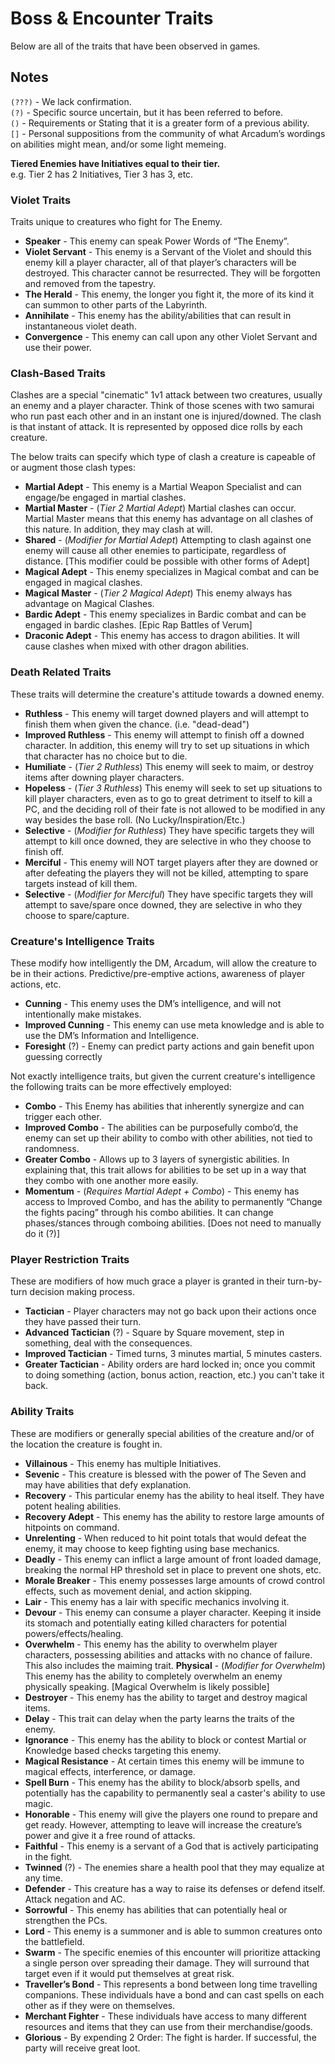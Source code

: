 # Boss & Encounter Traits

Below are all of the traits that have been observed in games.

## Notes

`(???)` - We lack confirmation.<br>
`(?)` - Specific source uncertain, but it has been referred to before.<br>
`()` - Requirements or Stating that it is a greater form of a previous ability.<br>
`[]` - Personal suppositions from the community of what Arcadum’s wordings on abilities might mean, and/or some light memeing.

**Tiered Enemies have Initiatives equal to their tier.**<br>
e.g. Tier 2 has 2 Initiatives, Tier 3 has 3, etc.

### Violet Traits

Traits unique to creatures who fight for The Enemy.

* **Speaker** - This enemy can speak Power Words of “The Enemy”.
* **Violet Servant** - This enemy is a Servant of the Violet and should this enemy kill a player character, all of that player’s characters will be destroyed. This character cannot be resurrected. They will be forgotten and removed from the tapestry.
* **The Herald** - This enemy, the longer you fight it, the more of its kind it can summon to other parts of the Labyrinth.
* **Annihilate** - This enemy has the ability/abilities that can result in instantaneous violet death.
* **Convergence** - This enemy can call upon any other Violet Servant and use their power.

### Clash-Based Traits

Clashes are a special "cinematic" 1v1 attack between two creatures, usually an enemy and a player character. Think of those scenes with two samurai who run past each other and in an instant one is injured/downed. The clash is that instant of attack. It is represented by opposed dice rolls by each creature.

The below traits can specify which type of clash a creature is capeable of or augment those clash types:

* **Martial Adept** - This enemy is a Martial Weapon Specialist and can engage/be engaged in martial clashes.
* **Martial Master** - (*Tier 2 Martial Adept*) Martial clashes can occur. Martial Master means that this enemy has advantage on all clashes of this nature. In addition, they may clash at will.
* **Shared** - (*Modifier for Martial Adept*) Attempting to clash against one enemy will cause all other enemies to participate, regardless of distance. [This modifier could be possible with other forms of Adept]
* **Magical Adept** - This enemy specializes in Magical combat and can be engaged in magical clashes.
* **Magical Master** - (*Tier 2 Magical Adept*) This enemy always has advantage on Magical Clashes. 
* **Bardic Adept** - This enemy specializes in Bardic combat and can be engaged in bardic clashes. [Epic Rap Battles of Verum]
* **Draconic Adept** - This enemy has access to dragon abilities. It will cause clashes when mixed with other dragon abilities.

### Death Related Traits

These traits will determine the creature's attitude towards a downed enemy.

* **Ruthless** - This enemy will target downed players and will attempt to finish them when given the chance. (i.e. "dead-dead")
* **Improved Ruthless** - This enemy will attempt to finish off a downed character. In addition, this enemy will try to set up situations in which that character has no choice but to die.
* **Humiliate** - (*Tier 2 Ruthless*) This enemy will seek to maim, or destroy items after downing player characters.
* **Hopeless** - (*Tier 3 Ruthless*) This enemy will seek to set up situations to kill player characters, even as to go to great detriment to itself to kill a PC, and the deciding roll of their fate is not allowed to be modified in any way besides the base roll. (No Lucky/Inspiration/Etc.)
* **Selective** -  (*Modifier for Ruthless*) They have specific targets they will attempt to kill once downed, they are selective in who they choose to finish off.
* **Merciful** - This enemy will NOT target players after they are downed or after defeating the players they will not be killed, attempting to spare targets instead of kill them.
* **Selective** - (*Modifier for Merciful*) They have specific targets they will attempt to save/spare once downed, they are selective in who they choose to spare/capture.

### Creature's Intelligence Traits

These modify how intelligently the DM, Arcadum, will allow the creature to be in their actions. Predictive/pre-emptive actions, awareness of player actions, etc.

* **Cunning** - This enemy uses the DM’s intelligence, and will not intentionally make mistakes.
* **Improved Cunning** - This enemy can use meta knowledge and is able to use the DM’s Information and Intelligence.
* **Foresight** (?) - Enemy can predict party actions and gain benefit upon guessing correctly

Not exactly intelligence traits, but given the current creature's intelligence the following traits can be more effectively employed:

* **Combo** - This Enemy has abilities that inherently synergize and can trigger each other.
* **Improved Combo** - The abilities can be purposefully combo’d, the enemy can set up their ability to combo with other abilities, not tied to randomness. 
* **Greater Combo** - Allows up to 3 layers of synergistic abilities. In explaining that, this trait allows for abilities to be set up in a way that they combo with one another more easily.
* **Momentum** - (*Requires Martial Adept + Combo*) - This enemy has access to Improved Combo, and has the ability to permanently “Change the fights pacing” through his combo abilities.  It can change phases/stances through comboing abilities. [Does not need to manually do it (?)]

### Player Restriction Traits

These are modifiers of how much grace a player is granted in their turn-by-turn decision making process.

* **Tactician** - Player characters may not go back upon their actions once they have passed their turn.
* **Advanced Tactician** (?) - Square by Square movement, step in something, deal with the consequences.
* **Improved Tactician** - Timed turns, 3 minutes martial, 5 minutes casters.
* **Greater Tactician** - Ability orders are hard locked in; once you commit to doing something (action, bonus action, reaction, etc.) you can't take it back.

### Ability Traits

These are modifiers or generally special abilities of the creature and/or of the location the creature is fought in.

* **Villainous** - This enemy has multiple Initiatives. 
* **Sevenic** - This creature is blessed with the power of The Seven and may have abilities that defy explanation.
* **Recovery** - This particular enemy has the ability to heal itself.  They have potent healing abilities.
* **Recovery Adept** - This enemy has the ability to restore large amounts of hitpoints on command. 
* **Unrelenting** - When reduced to hit point totals that would defeat the enemy, it may choose to keep fighting using base mechanics.
* **Deadly** - This enemy can inflict a large amount of front loaded damage, breaking the normal HP threshold set in place to prevent one shots, etc.
* **Morale Breaker** - This enemy possesses large amounts of crowd control effects, such as movement denial, and action skipping.
* **Lair** - This enemy has a lair with specific mechanics involving it. 
* **Devour** - This enemy can consume a player character. Keeping it inside its stomach and potentially eating killed characters for potential powers/effects/healing.
* **Overwhelm** - This enemy has the ability to overwhelm player characters, possessing abilities and attacks with no chance of failure. This also includes the maiming trait. 
**Physical** - (*Modifier for Overwhelm*) This enemy has the ability to completely overwhelm an enemy physically speaking. [Magical Overwhelm is likely possible]
* **Destroyer** - This enemy has the ability to target and destroy magical items. 
* **Delay** - This trait can delay when the party learns the traits of the enemy.
* **Ignorance** - This enemy has the ability to block or contest Martial or Knowledge based checks targeting this enemy.
* **Magical Resistance** - At certain times this enemy will be immune to magical effects, interference, or damage.
* **Spell Burn** - This enemy has the ability to block/absorb spells, and potentially has the capability to permanently seal a caster's ability to use magic. 
* **Honorable** - This enemy will give the players one round to prepare and get ready. However, attempting to leave will increase the creature’s power and give it a free round of attacks.
* **Faithful** - This enemy is a servant of a God that is actively participating in the fight.
* **Twinned** (?) - The enemies share a health pool that they may equalize at any time.
* **Defender** - This creature has a way to raise its defenses or defend itself. Attack negation and AC.
* **Sorrowful** - This enemy has abilities that can potentially heal or strengthen the PCs.
* **Lord** - This enemy is a summoner and is able to summon creatures onto the battlefield.
* **Swarm** - The specific enemies of this encounter will prioritize attacking a single person over spreading their damage. They will surround that target even if it would put themselves at great risk.
* **Traveller’s Bond** - This represents a bond between long time travelling companions. These individuals have a bond and can cast spells on each other as if they were on themselves. 
* **Merchant Fighter** - These individuals have access to many different resources and items that they can use from their merchandise/goods.
* **Glorious** - By expending 2 Order: The fight is harder. If successful, the party will receive great loot.
